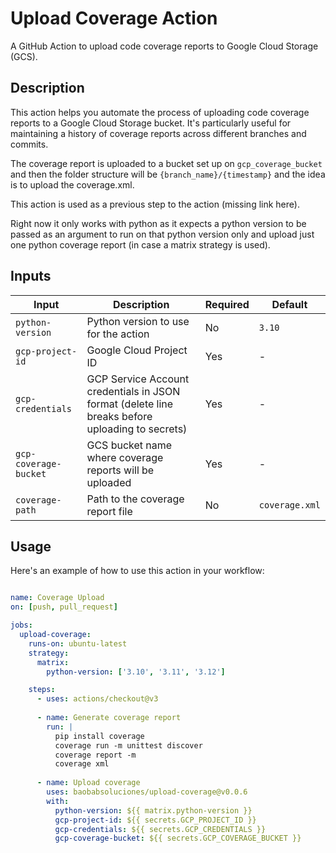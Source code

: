 # Upload Coverage Action

A GitHub Action to upload code coverage reports to Google Cloud Storage (GCS).

## Description

This action helps you automate the process of uploading code coverage reports to a Google Cloud Storage bucket. It's particularly useful for maintaining a history of coverage reports across different branches and commits.

The coverage report is uploaded to a bucket set up on `gcp_coverage_bucket` and then the folder structure will be `{branch_name}/{timestamp}` and the idea is to upload the coverage.xml.

This action is used as a previous step to the action (missing link here).

Right now it only works with python as it expects a python version to be passed as an argument to run on that python version only and upload just one python coverage report (in case a matrix strategy is used).

## Inputs

| Input | Description | Required | Default |
|-------|-------------|----------|---------|
| `python-version` | Python version to use for the action | No | `3.10` |
| `gcp-project-id` | Google Cloud Project ID | Yes | - |
| `gcp-credentials` | GCP Service Account credentials in JSON format (delete line breaks before uploading to secrets) | Yes | - |
| `gcp-coverage-bucket` | GCS bucket name where coverage reports will be uploaded | Yes | - |
| `coverage-path` | Path to the coverage report file | No | `coverage.xml` |

## Usage

Here's an example of how to use this action in your workflow:

``` yaml

name: Coverage Upload
on: [push, pull_request]

jobs:
  upload-coverage:
    runs-on: ubuntu-latest
    strategy:
      matrix:
        python-version: ['3.10', '3.11', '3.12']

    steps:
      - uses: actions/checkout@v3
      
      - name: Generate coverage report
        run: |
          pip install coverage
          coverage run -m unittest discover
          coverage report -m
          coverage xml
          
      - name: Upload coverage
        uses: baobabsoluciones/upload-coverage@v0.0.6
        with:
          python-version: ${{ matrix.python-version }}
          gcp-project-id: ${{ secrets.GCP_PROJECT_ID }}
          gcp-credentials: ${{ secrets.GCP_CREDENTIALS }}
          gcp-coverage-bucket: ${{ secrets.GCP_COVERAGE_BUCKET }}

```
